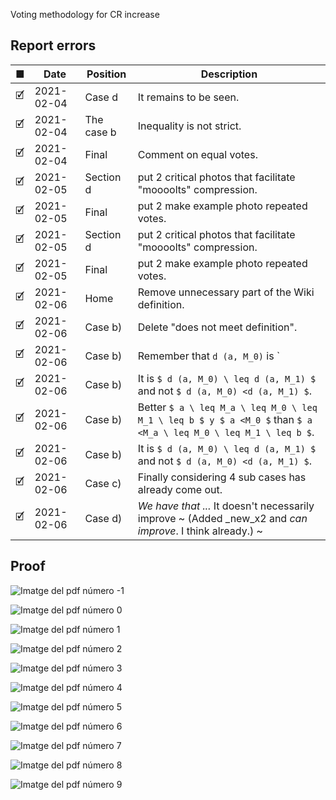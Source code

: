  Voting methodology for CR increase

## Report errors
| ■ | Date | Position | Description |
| ---- | ---------- | ------------ | ---------------------------|
| 🗹 | 2021-02-04 | Case d | It remains to be seen. |
| 🗹 | 2021-02-04 | The case b | Inequality is not strict. |
| 🗹 | 2021-02-04 | Final | Comment on equal votes. |
| 🗹 | 2021-02-05 | Section d | put 2 critical photos that facilitate "moooolts" compression. |
| 🗹 | 2021-02-05 | Final | put 2 make example photo repeated votes. | 
| 🗹 | 2021-02-05 | Section d | put 2 critical photos that facilitate "moooolts" compression. |
| 🗹 | 2021-02-05 | Final | put 2 make example photo repeated votes. |
| 🗹 | 2021-02-06 | Home | Remove unnecessary part of the Wiki definition. |
| 🗹 | 2021-02-06 | Case b) | Delete "does not meet definition". |
| 🗹 | 2021-02-06 | Case b) | Remember that `d (a, M_0)` is `| M_0-a |`. |
| 🗹 | 2021-02-06 | Case b) | It is `$ d (a, M_0) \ leq d (a, M_1) $` and not `$ d (a, M_0) <d (a, M_1) $`. |
| 🗹 | 2021-02-06 | Case b) | Better `$ a \ leq M_a \ leq M_0 \ leq M_1 \ leq b $ y $ a <M_0 $` than `$ a <M_a \ leq M_0 \ leq M_1 \ leq b $`. |
| 🗹 | 2021-02-06 | Case b) | It is `$ d (a, M_0) \ leq d (a, M_1) $` and not `$ d (a, M_0) <d (a, M_1) $`. |
| 🗹 | 2021-02-06 | Case c) | Finally considering 4 sub cases has already come out. |
| 🗹 | 2021-02-06 | Case d) | _We have that ..._ It doesn't necessarily improve ~ (Added _new_x2 and _can improve_. I think already.) ~ 

## Proof 

<!-- for i in {0..10}; do  echo -e "\n\![Imatge del pdf número $i](./generateREADME/Captura$i.png)"|sed 's/\\//g'; done
-->
![Imatge del pdf número -1](./generateREADME/Captura.png)

![Imatge del pdf número 0](./generateREADME/Captura0.png)

![Imatge del pdf número 1](./generateREADME/Captura1.png)

![Imatge del pdf número 2](./generateREADME/Captura2.png)

![Imatge del pdf número 3](./generateREADME/Captura3.png)

![Imatge del pdf número 4](./generateREADME/Captura4.png)

![Imatge del pdf número 5](./generateREADME/Captura5.png)

![Imatge del pdf número 6](./generateREADME/Captura6.png)

![Imatge del pdf número 7](./generateREADME/Captura7.png)

![Imatge del pdf número 8](./generateREADME/Captura8.png)

![Imatge del pdf número 9](./generateREADME/Captura9.png)

